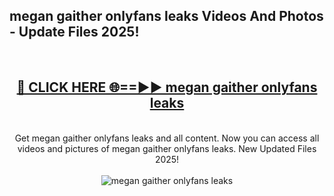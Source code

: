 <h2>megan gaither onlyfans leaks Videos And Photos - Update Files 2025!</h2>
<br>
<div align="center">
<h2><a href="https://linkcuts.com/hfmhzwbr" rel="nofollow">🔴 CLICK HERE 🌐==►► megan gaither onlyfans leaks</a></h2>
<br>
Get megan gaither onlyfans leaks and all content. Now you can access all videos and pictures of megan gaither onlyfans leaks. New Updated Files 2025!
<br>
<br>
<a href="https://linkcuts.com/hfmhzwbr" rel="nofollow" data-target="animated-image.originalLink"><img src="https://i.ibb.co.com/WyWwxjT/player-gif2.gif" alt="megan gaither onlyfans leaks" style="max-width: 100%; display: inline-block;" data-target="animated-image.originalImage"></a>
</div>
<br>